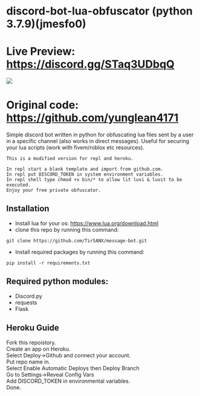 # discord-bot-lua-obfuscator (python 3.7.9)(jmesfo0)

# Live Preview: https://discord.gg/STaq3UDbqQ
<img src="https://i.imgur.com/DlO9XIa.png">

 


# Original code: https://github.com/yunglean4171

Simple discord bot written in python for obfuscating lua files sent by a user in a specific channel (also works in direct messages). 
Useful for securing your lua scripts (work with fivem/roblox etc resources).

```
This is a modified version for repl and heroku.

In repl start a blank template and import from github.com.
In repl put DISCORD_TOKEN in system environment variables.
In repl shell type chmod +x bin/* to allow lit luvi & luvit to be executed.
Enjoy your free private obfuscator.
```
## Installation
- Install lua for your os: https://www.lua.org/download.html
- clone this repo by running this command: 
```
git clone https://github.com/TirSANX/message-bot.git
```
- Install required packages by running this command:
```
pip install -r requirements.txt
```
## Required python modules:
- Discord.py 
- requests
- Flask



## Heroku Guide

Fork this repoistory.<br />
Create an app on Heroku.<br />
Select Deploy->Github and connect your account.<br />
Put repo name in.<br />
Select Enable Automatic Deploys then Deploy Branch<br />
Go to Settings->Reveal Config Vars<br />
Add DISCORD_TOKEN in environmental variables.<br />
Done.

